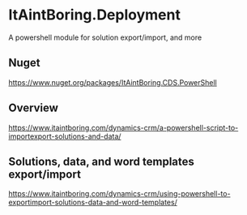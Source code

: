# ItAintBoring.Deployment

A powershell module for solution export/import, and more

## Nuget

https://www.nuget.org/packages/ItAintBoring.CDS.PowerShell

## Overview

https://www.itaintboring.com/dynamics-crm/a-powershell-script-to-importexport-solutions-and-data/

## Solutions, data, and word templates export/import

https://www.itaintboring.com/dynamics-crm/using-powershell-to-exportimport-solutions-data-and-word-templates/

